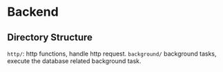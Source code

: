 # Backend 
## Directory Structure
`http/`: http functions, handle http request.
`background/` background tasks, execute the database related background task.